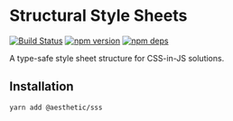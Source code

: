 # Structural Style Sheets

[![Build Status](https://github.com/milesj/aesthetic/workflows/Build/badge.svg)](https://github.com/milesj/aesthetic/actions?query=branch%3Amaster)
[![npm version](https://badge.fury.io/js/%40aesthetic%sss.svg)](https://www.npmjs.com/package/@aesthetic/sss)
[![npm deps](https://david-dm.org/milesj/aesthetic.svg?path=packages/sss)](https://www.npmjs.com/package/@aesthetic/sss)

A type-safe style sheet structure for CSS-in-JS solutions.

## Installation

```
yarn add @aesthetic/sss
```
